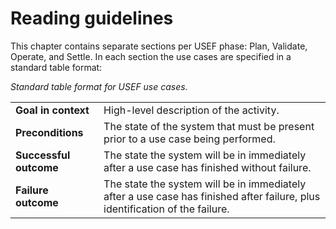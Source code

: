 # Reading guidelines

This chapter contains separate sections per USEF phase: Plan, Validate, Operate, and Settle.
In each section the use cases are specified in a standard table format:

_Standard table format for USEF use cases._

|                        |                                                                                                                              |
|------------------------|------------------------------------------------------------------------------------------------------------------------------|
| **Goal in context**    | High-level description of the activity.                                                                                      |
| **Preconditions**      | The state of the system that must be present prior to a use case being performed.                                            |
| **Successful outcome** | The state the system will be in immediately after a use case has finished without failure.                                   |
| **Failure outcome**    | The state the system will be in immediately after a use case has finished after failure, plus identification of the failure. |
